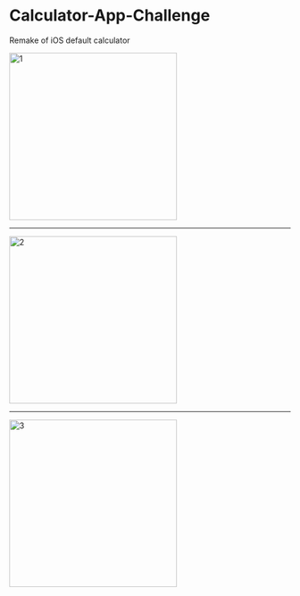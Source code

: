 # Calculator-App-Challenge
Remake of iOS default calculator

<img src="https://github.com/Elichartnett/Calculator-App-Challenge/blob/main/Calculator-App%201.png" alt="1" width="300"/>

---

<img src="https://github.com/Elichartnett/Calculator-App-Challenge/blob/main/Calculator-App%202.png" alt="2" width="300"/>

---

<img src="https://github.com/Elichartnett/Calculator-App-Challenge/blob/main/Calculator-App%203.png" alt="3" width="300"/>

